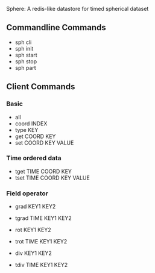 Sphere: A redis-like datastore for timed spherical dataset

## Commandline Commands

 * sph cli
 * sph init
 * sph start
 * sph stop
 * sph part

## Client Commands

### Basic

 * all
 * coord INDEX
 * type KEY
 * get COORD KEY
 * set COORD KEY VALUE

### Time ordered data

 * tget TIME COORD KEY
 * tset TIME COORD KEY VALUE

### Field operator

 * grad KEY1 KEY2
 * tgrad TIME KEY1 KEY2

 * rot KEY1 KEY2
 * trot TIME KEY1 KEY2

 * div KEY1 KEY2
 * tdiv TIME KEY1 KEY2

